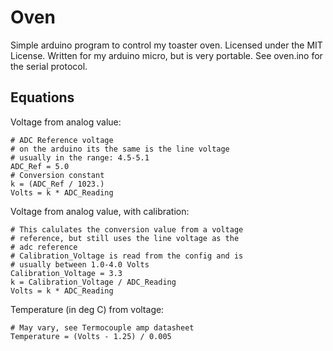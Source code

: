 Oven
====

Simple arduino program to control my toaster oven.
Licensed under the MIT License.
Written for my arduino micro, but is very portable.
See oven.ino for the serial protocol.


Equations
--

Voltage from analog value:

```
# ADC Reference voltage
# on the arduino its the same is the line voltage
# usually in the range: 4.5-5.1
ADC_Ref = 5.0
# Conversion constant
k = (ADC_Ref / 1023.)
Volts = k * ADC_Reading
```

Voltage from analog value, with calibration:

```
# This calulates the conversion value from a voltage
# reference, but still uses the line voltage as the
# adc reference
# Calibration_Voltage is read from the config and is
# usually between 1.0-4.0 Volts
Calibration_Voltage = 3.3
k = Calibration_Voltage / ADC_Reading
Volts = k * ADC_Reading
```

Temperature (in deg C) from voltage:

```
# May vary, see Termocouple amp datasheet
Temperature = (Volts - 1.25) / 0.005
```

